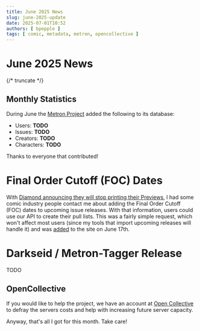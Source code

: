```yaml
---
title: June 2025 News
slug: june-2025-update
date: 2025-07-01T10:52
authors: [ bpepple ]
tags: [ comic, metadata, metron, opencollective ]
---
```


# June 2025 News
{/* truncate */}

## Monthly Statistics

During June the [Metron Project](https://metron.cloud/) added the following to its database:

- Users: **TODO**
- Issues: **TODO**
- Creators: **TODO**
- Characters: **TODO**

Thanks to everyone that contributed!

# Final Order Cutoff (FOC) Dates

With [Diamond announcing they will stop printing their Previews](https://www.comicsbeat.com/diamond-announces-print-previews-to-end/), I had some comic industry people contact me about adding the Final Order Cutoff (FOC) dates to upcoming issue releases. With that information, users could use our API to create their pull lists. This was a fairly simple request, which won't affect most users (since my tools that import upcoming releases will handle it) and was [added](https://github.com/Metron-Project/metron/pull/354) to the site on June 17th.

# Darkseid / Metron-Tagger Release

TODO

## OpenCollective

If you would like to help the project, we have an account at [Open Collective](https://opencollective.com/metron) to
defray the servers costs and help with increasing future server capacity.

Anyway, that's all I got for this month. Take care!